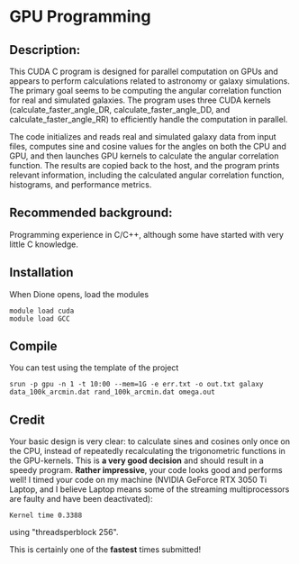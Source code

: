 # GPU Programming

## Description:

This CUDA C program is designed for parallel computation on GPUs and appears to perform calculations related to astronomy or galaxy simulations. The primary goal seems to be computing the angular correlation function for real and simulated galaxies. The program uses three CUDA kernels (calculate_faster_angle_DR, calculate_faster_angle_DD, and calculate_faster_angle_RR) to efficiently handle the computation in parallel.

The code initializes and reads real and simulated galaxy data from input files, computes sine and cosine values for the angles on both the CPU and GPU, and then launches GPU kernels to calculate the angular correlation function. The results are copied back to the host, and the program prints relevant information, including the calculated angular correlation function, histograms, and performance metrics.

## Recommended background:

Programming experience in C/C++, although some have started with very little C knowledge.

## Installation

When Dione opens, load the modules
```shell
module load cuda
module load GCC
```

## Compile

You can test using the template of the project
```shell
srun -p gpu -n 1 -t 10:00 --mem=1G -e err.txt -o out.txt galaxy data_100k_arcmin.dat rand_100k_arcmin.dat omega.out
```

## Credit

Your basic design is very clear:  to calculate sines and cosines only once on the CPU, instead of repeatedly recalculating the trigonometric functions in the GPU-kernels. This is **a very good decision** and should result in a speedy  program. **Rather impressive**, your code looks good and performs well! I timed your code on my machine (NVIDIA GeForce RTX 3050 Ti Laptop, and I believe Laptop means some of the streaming multiprocessors are faulty and have been deactivated):

```shell
Kernel time 0.3388
```

using "threadsperblock 256".

This is certainly one of the **fastest** times submitted!